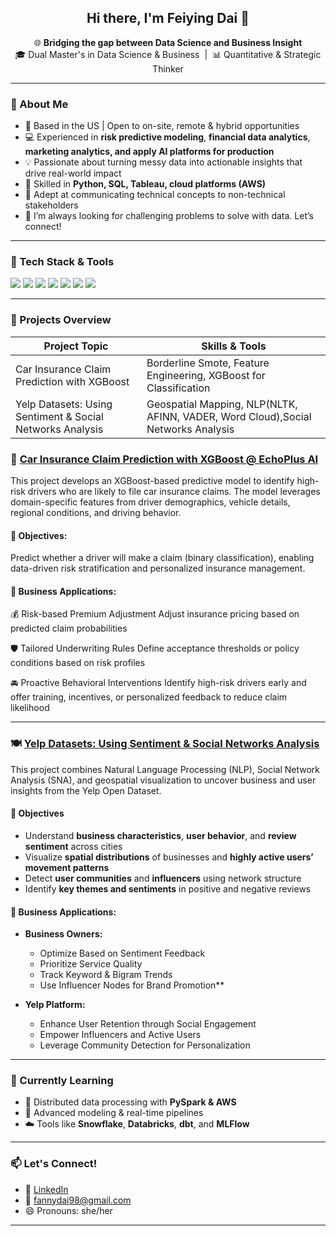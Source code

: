<h2 align="center">Hi there, I'm Feiying Dai 👋</h2>

<p align="center">
  🌐 <b>Bridging the gap between Data Science and Business Insight</b> <br>
  🎓 Dual Master's in Data Science & Business &nbsp;|&nbsp; 📊 Quantitative & Strategic Thinker
</p>


---

### 💼 About Me

- 📍 Based in the US | Open to on-site, remote & hybrid opportunities
- 💻 Experienced in  **risk predictive modeling**, **financial data analytics**, **marketing analytics, and apply AI platforms for production**
- 💡 Passionate about turning messy data into actionable insights that drive real-world impact
- 🧰 Skilled in **Python, SQL, Tableau, cloud platforms (AWS)**
- 🤝 Adept at communicating technical concepts to non-technical stakeholders
- 🚀 I’m always looking for challenging problems to solve with data. Let’s connect!

---

### 🔧 Tech Stack & Tools

<p align="left">
  <img src="https://img.shields.io/badge/Python-3776AB?style=for-the-badge&logo=python&logoColor=white"/>
  <img src="https://img.shields.io/badge/SQL-336791?style=for-the-badge&logo=postgresql&logoColor=white"/>
  <img src="https://img.shields.io/badge/Tableau-E97627?style=for-the-badge&logo=tableau&logoColor=white"/>
  <img src="https://img.shields.io/badge/Scikit--Learn-F7931E?style=for-the-badge&logo=scikit-learn&logoColor=white"/>
  <img src="https://img.shields.io/badge/PySpark-E25A1C?style=for-the-badge&logo=apache-spark&logoColor=white"/>
  <img src="https://img.shields.io/badge/AWS-232F3E?style=for-the-badge&logo=amazon-aws&logoColor=white"/>
  <img src="https://img.shields.io/badge/GitHub-181717?style=for-the-badge&logo=github&logoColor=white"/>
</p>

---

### 🧪 Projects Overview

| Project   Topic                                          | Skills & Tools                                                                   |
|----------------------------------------------------------|-------------------------------------------------------|
| Car Insurance Claim Prediction with XGBoost              | Borderline Smote, Feature Engineering, XGBoost for Classification                |
| Yelp Datasets: Using Sentiment & Social Networks Analysis| Geospatial Mapping, NLP(NLTK, AFINN, VADER, Word Cloud),Social Networks Analysis |        |

### 🚗 [**Car Insurance Claim Prediction with XGBoost @ EchoPlus AI**](https://github.com/Feiyingdai/Car-Insurance-Claim-Prediction)

This project develops an XGBoost-based predictive model to identify high-risk drivers who are likely to file car insurance claims. The model leverages domain-specific features from driver demographics, vehicle details, regional conditions, and driving behavior.

#### 🎯 Objectives:
Predict whether a driver will make a claim (binary classification), enabling data-driven risk stratification and personalized insurance management.

#### 💼 Business Applications:

💰 Risk-based Premium Adjustment
Adjust insurance pricing based on predicted claim probabilities

🛡️ Tailored Underwriting Rules
Define acceptance thresholds or policy conditions based on risk profiles

🚘 Proactive Behavioral Interventions
Identify high-risk drivers early and offer training, incentives, or personalized feedback to reduce claim likelihood

---

### 🍽️ [**Yelp Datasets: Using Sentiment & Social Networks Analysis**](https://github.com/Feiyingdai/nlp-sna-yelp-analysis)

This project combines Natural Language Processing (NLP), Social Network Analysis (SNA), and geospatial visualization to uncover business and user insights from the Yelp Open Dataset.

#### 🎯 Objectives
- Understand **business characteristics**, **user behavior**, and **review sentiment** across cities
- Visualize **spatial distributions** of businesses and **highly active users’ movement patterns**
- Detect **user communities** and **influencers** using network structure
- Identify **key themes and sentiments** in positive and negative reviews
  
#### 💼 Business Applications:
- **Business Owners:**
  - Optimize Based on Sentiment Feedback
  - Prioritize Service Quality
  - Track Keyword & Bigram Trends
  - Use Influencer Nodes for Brand Promotion**
  
- **Yelp Platform:**
  - Enhance User Retention through Social Engagement
  - Empower Influencers and Active Users
  - Leverage Community Detection for Personalization

---

### 🌱 Currently Learning

- 🔄 Distributed data processing with **PySpark & AWS**
- 🧠 Advanced modeling & real-time pipelines
- ☁️ Tools like **Snowflake**, **Databricks**, **dbt**, and **MLFlow**

---

### 📫 Let's Connect!

- 💼 [LinkedIn](https://www.linkedin.com/in/feiying-dai/)
- 📧 fannydai98@gmail.com  
- 😄 Pronouns: she/her  

---

